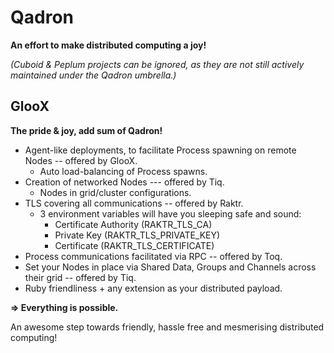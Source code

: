 # Qadron

**An effort to make distributed computing a joy!**

_(Cuboid & Peplum projects can be ignored, as they are not still actively maintained under the Qadron umbrella.)_

## GlooX
**The pride & joy, add sum of Qadron!**

* Agent-like deployments, to facilitate Process spawning on remote Nodes -- offered by GlooX.
  * Auto load-balancing of Process spawns.
* Creation of networked Nodes --- offered by Tiq.
  * Nodes in grid/cluster configurations.
* TLS covering all communications -- offered by Raktr.
  * 3 environment variables will have you sleeping safe and sound:
    * Certificate Authority (RAKTR_TLS_CA)
    * Private Key (RAKTR_TLS_PRIVATE_KEY)
    * Certificate (RAKTR_TLS_CERTIFICATE)
* Process communications facilitated via RPC -- offered by Toq.
* Set your Nodes in place via Shared Data, Groups and Channels across their grid -- offered by Tiq.
* Ruby friendliness + any extension as your distributed payload.

**=> Everything is possible.**

An awesome step towards friendly, hassle free and mesmerising distributed computing!

<!--

**Here are some ideas to get you started:**

🙋‍♀️ A short introduction - what is your organization all about?
🌈 Contribution guidelines - how can the community get involved?
👩‍💻 Useful resources - where can the community find your docs? Is there anything else the community should know?
🍿 Fun facts - what does your team eat for breakfast?
🧙 Remember, you can do mighty things with the power of [Markdown](https://docs.github.com/github/writing-on-github/getting-started-with-writing-and-formatting-on-github/basic-writing-and-formatting-syntax)
-->
